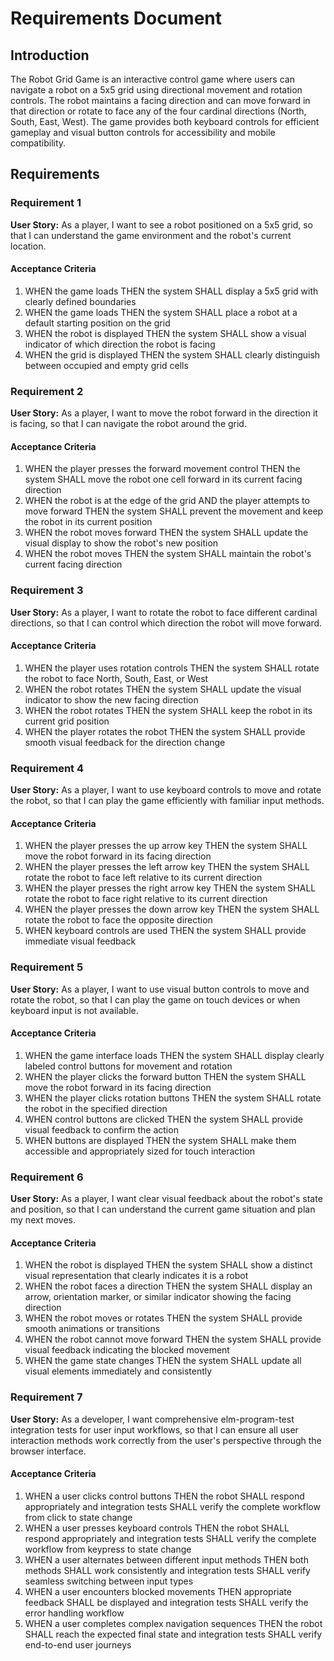 # Requirements Document

## Introduction

The Robot Grid Game is an interactive control game where users can navigate a robot on a 5x5 grid using directional movement and rotation controls. The robot maintains a facing direction and can move forward in that direction or rotate to face any of the four cardinal directions (North, South, East, West). The game provides both keyboard controls for efficient gameplay and visual button controls for accessibility and mobile compatibility.

## Requirements

### Requirement 1

**User Story:** As a player, I want to see a robot positioned on a 5x5 grid, so that I can understand the game environment and the robot's current location.

#### Acceptance Criteria

1. WHEN the game loads THEN the system SHALL display a 5x5 grid with clearly defined boundaries
2. WHEN the game loads THEN the system SHALL place a robot at a default starting position on the grid
3. WHEN the robot is displayed THEN the system SHALL show a visual indicator of which direction the robot is facing
4. WHEN the grid is displayed THEN the system SHALL clearly distinguish between occupied and empty grid cells

### Requirement 2

**User Story:** As a player, I want to move the robot forward in the direction it is facing, so that I can navigate the robot around the grid.

#### Acceptance Criteria

1. WHEN the player presses the forward movement control THEN the system SHALL move the robot one cell forward in its current facing direction
2. WHEN the robot is at the edge of the grid AND the player attempts to move forward THEN the system SHALL prevent the movement and keep the robot in its current position
3. WHEN the robot moves forward THEN the system SHALL update the visual display to show the robot's new position
4. WHEN the robot moves THEN the system SHALL maintain the robot's current facing direction

### Requirement 3

**User Story:** As a player, I want to rotate the robot to face different cardinal directions, so that I can control which direction the robot will move forward.

#### Acceptance Criteria

1. WHEN the player uses rotation controls THEN the system SHALL rotate the robot to face North, South, East, or West
2. WHEN the robot rotates THEN the system SHALL update the visual indicator to show the new facing direction
3. WHEN the robot rotates THEN the system SHALL keep the robot in its current grid position
4. WHEN the player rotates the robot THEN the system SHALL provide smooth visual feedback for the direction change

### Requirement 4

**User Story:** As a player, I want to use keyboard controls to move and rotate the robot, so that I can play the game efficiently with familiar input methods.

#### Acceptance Criteria

1. WHEN the player presses the up arrow key THEN the system SHALL move the robot forward in its facing direction
2. WHEN the player presses the left arrow key THEN the system SHALL rotate the robot to face left relative to its current direction
3. WHEN the player presses the right arrow key THEN the system SHALL rotate the robot to face right relative to its current direction
4. WHEN the player presses the down arrow key THEN the system SHALL rotate the robot to face the opposite direction
5. WHEN keyboard controls are used THEN the system SHALL provide immediate visual feedback

### Requirement 5

**User Story:** As a player, I want to use visual button controls to move and rotate the robot, so that I can play the game on touch devices or when keyboard input is not available.

#### Acceptance Criteria

1. WHEN the game interface loads THEN the system SHALL display clearly labeled control buttons for movement and rotation
2. WHEN the player clicks the forward button THEN the system SHALL move the robot forward in its facing direction
3. WHEN the player clicks rotation buttons THEN the system SHALL rotate the robot in the specified direction
4. WHEN control buttons are clicked THEN the system SHALL provide visual feedback to confirm the action
5. WHEN buttons are displayed THEN the system SHALL make them accessible and appropriately sized for touch interaction

### Requirement 6

**User Story:** As a player, I want clear visual feedback about the robot's state and position, so that I can understand the current game situation and plan my next moves.

#### Acceptance Criteria

1. WHEN the robot is displayed THEN the system SHALL show a distinct visual representation that clearly indicates it is a robot
2. WHEN the robot faces a direction THEN the system SHALL display an arrow, orientation marker, or similar indicator showing the facing direction
3. WHEN the robot moves or rotates THEN the system SHALL provide smooth animations or transitions
4. WHEN the robot cannot move forward THEN the system SHALL provide visual feedback indicating the blocked movement
5. WHEN the game state changes THEN the system SHALL update all visual elements immediately and consistently

### Requirement 7

**User Story:** As a developer, I want comprehensive elm-program-test integration tests for user input workflows, so that I can ensure all user interaction methods work correctly from the user's perspective through the browser interface.

#### Acceptance Criteria

1. WHEN a user clicks control buttons THEN the robot SHALL respond appropriately and integration tests SHALL verify the complete workflow from click to state change
2. WHEN a user presses keyboard controls THEN the robot SHALL respond appropriately and integration tests SHALL verify the complete workflow from keypress to state change
3. WHEN a user alternates between different input methods THEN both methods SHALL work consistently and integration tests SHALL verify seamless switching between input types
4. WHEN a user encounters blocked movements THEN appropriate feedback SHALL be displayed and integration tests SHALL verify the error handling workflow
5. WHEN a user completes complex navigation sequences THEN the robot SHALL reach the expected final state and integration tests SHALL verify end-to-end user journeys